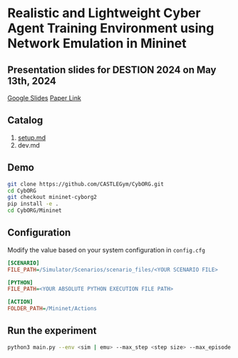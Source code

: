 # Realistic and Lightweight Cyber Agent Training Environment using Network Emulation in Mininet

## Presentation slides for DESTION 2024 on May 13th, 2024

[Google Slides](https://docs.google.com/presentation/d/1f2pZ5q3p6cZK4m2dvq1Tvgj8ODyTyWGp3OVP4xXuaOw/edit?usp=sharing)
[Paper Link](https://www.computer.org/csdl/proceedings-article/destion/2024/759400a028/1Y42Ek9NEsg)

## Catalog

1. [setup.md](https://github.com/CASTLEGym/CybORG/blob/mininet-cyborg2/CybORG/Mininet/docs/setup.md)
2. dev.md

## Demo

```bash
git clone https://github.com/CASTLEGym/CybORG.git
cd CybORG
git checkout mininet-cyborg2
pip install -e .
cd CybORG/Mininet
```

## Configuration

Modify the value based on your system configuration in `config.cfg`

```cfg
[SCENARIO]
FILE_PATH=/Simulator/Scenarios/scenario_files/<YOUR SCENARIO FILE>

[PYTHON]
FILE_PATH=<YOUR ABSOLUTE PYTHON EXECUTION FILE PATH>

[ACTION]
FOLDER_PATH=/Mininet/Actions

```

## Run the experiment

```bash
python3 main.py --env <sim | emu> --max_step <step size> --max_episode <number of episodes>
```
